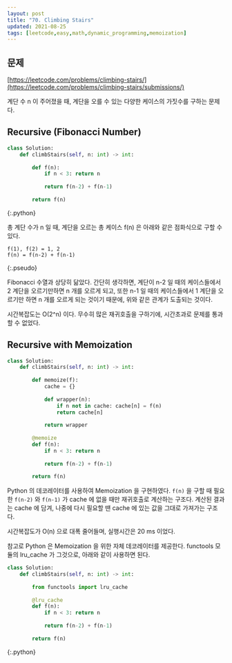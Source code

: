 ```yaml
---
layout: post
title: "70. Climbing Stairs"
updated: 2021-08-25
tags: [leetcode,easy,math,dynamic_programming,memoization]
---
```


## 문제

[https://leetcode.com/problems/climbing-stairs/](https://leetcode.com/problems/climbing-stairs/submissions/)

계단 수 n 이 주어졌을 때, 계단을 오를 수 있는 다양한 케이스의 가짓수를 구하는 문제다.

## Recursive (Fibonacci Number)

```py
class Solution:
    def climbStairs(self, n: int) -> int:
        
        def f(n):
            if n < 3: return n
            
            return f(n-2) + f(n-1)
        
        return f(n)
```
{:.python}

총 계단 수가 n 일 때, 계단을 오르는 총 케이스 f(n) 은 아래와 같은 점화식으로 구할 수 있다.

```plaintext
f(1), f(2) = 1, 2
f(n) = f(n-2) + f(n-1)
```
{:.pseudo}

Fibonacci 수열과 상당히 닮았다. 간단히 생각하면, 계단이 n-2 일 때의 케이스들에서 2 계단을 오르기만하면 n 개를 오르게 되고, 또한 n-1 일 때의 케이스들에서 1 계단을 오르기만 하면 n 개를 오르게 되는 것이기 때문에, 위와 같은 관계가 도출되는 것이다.

시간복잡도는 O(2^n) 이다. 무수히 많은 재귀호출을 구하기에, 시간초과로 문제를 통과할 수 없었다.

## Recursive with Memoization

```py
class Solution:
    def climbStairs(self, n: int) -> int:
        
        def memoize(f):
            cache = {}
            
            def wrapper(n):
                if n not in cache: cache[n] = f(n)
                return cache[n]
                
            return wrapper
        
        @memoize
        def f(n):
            if n < 3: return n
            
            return f(n-2) + f(n-1)
        
        return f(n)
```

Python 의 데코레이터를 사용하여 Memoization 을 구현하였다. `f(n)` 을 구할 때 필요한 `f(n-2)` 와 `f(n-1)` 가 cache 에 없을 때만 재귀호출로 계산하는 구조다. 계산된 결과는 cache 에 담겨, 나중에 다시 필요할 땐 cache 에 있는 값을 그대로 가져가는 구조다.

시간복잡도가 O(n) 으로 대폭 줄어들며, 실행시간은 20 ms 이었다.

참고로 Python 은 Memoization 을 위한 자체 데코레이터를 제공한다. functools 모듈의 lru_cache 가 그것으로, 아래와 같이 사용하면 된다.

```py
class Solution:
    def climbStairs(self, n: int) -> int:
        
        from functools import lru_cache
        
        @lru_cache
        def f(n):
            if n < 3: return n
            
            return f(n-2) + f(n-1)
        
        return f(n)
```
{:.python}